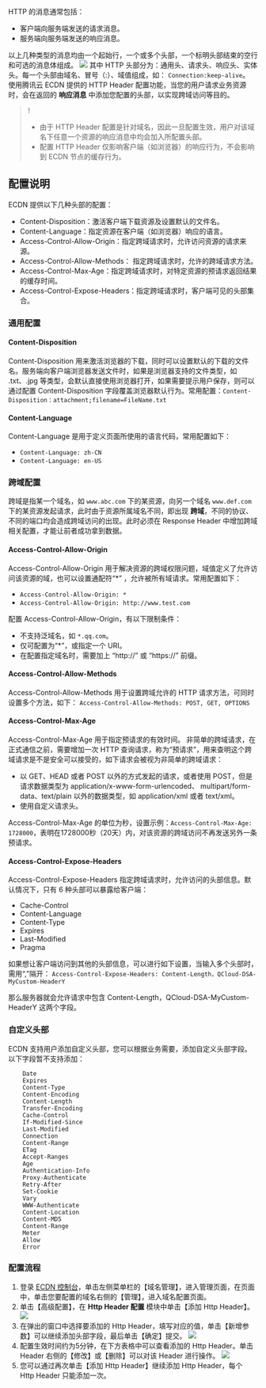 HTTP 的消息通常包括：
+ 客户端向服务端发送的请求消息。
+ 服务端向服务端发送的响应消息。

以上几种类型的消息均由一个起始行，一个或多个头部，一个标明头部结束的空行和可选的消息体组成。
![](https://mc.qcloudimg.com/static/img/3e5f42e1cb78ef015967dda5f790f98c/http.png)
其中 HTTP 头部分为：通用头、请求头、响应头、实体头。每一个头部由域名、冒号（:）、域值组成，如： `Connection:keep-alive`。
使用腾讯云 ECDN 提供的 HTTP Header 配置功能，当您的用户请求业务资源时，会在返回的 **响应消息** 中添加您配置的头部，以实现跨域访问等目的。
>!
> + 由于 HTTP Header 配置是针对域名，因此一旦配置生效，用户对该域名下任意一个资源的响应消息中均会加入所配置头部。
> + 配置 HTTP Header 仅影响客户端（如浏览器）的响应行为，不会影响到 ECDN 节点的缓存行为。

## 配置说明
ECDN 提供以下几种头部的配置：
+ Content-Disposition：激活客户端下载资源及设置默认的文件名。
+ Content-Language：指定资源在客户端（如浏览器）响应的语言。
+ Access-Control-Allow-Origin：指定跨域请求时，允许访问资源的请求来源。
+ Access-Control-Allow-Methods： 指定跨域请求时，允许的跨域请求方法。
+ Access-Control-Max-Age：指定跨域请求时，对特定资源的预请求返回结果的缓存时间。
+ Access-Control-Expose-Headers：指定跨域请求时，客户端可见的头部集合。

### 通用配置
#### Content-Disposition
Content-Disposition 用来激活浏览器的下载，同时可以设置默认的下载的文件名。服务端向客户端浏览器发送文件时，如果是浏览器支持的文件类型，如 .txt、.jpg 等类型，会默认直接使用浏览器打开，如果需要提示用户保存，则可以通过配置 Content-Disposition 字段覆盖浏览器默认行为。常用配置：`Content-Disposition：attachment;filename=FileName.txt`

#### Content-Language
Content-Language 是用于定义页面所使用的语言代码，常用配置如下：
- `Content-Language: zh-CN`
- `Content-Language: en-US`

### 跨域配置
跨域是指某一个域名，如 `www.abc.com` 下的某资源，向另一个域名 `www.def.com` 下的某资源发起请求，此时由于资源所属域名不同，即出现 **跨域**，不同的协议、不同的端口均会造成跨域访问的出现。此时必须在 Response Header 中增加跨域相关配置，才能让前者成功拿到数据。

#### Access-Control-Allow-Origin
Access-Control-Allow-Origin 用于解决资源的跨域权限问题，域值定义了允许访问该资源的域，也可以设置通配符“\*” ，允许被所有域请求。常用配置如下：
- `Access-Control-Allow-Origin: *`
- `Access-Control-Allow-Origin: http://www.test.com`

配置 Access-Control-Allow-Origin，有以下限制条件：
+ 不支持泛域名，如 `*.qq.com`。
+ 仅可配置为“\*”，或指定一个 URI。
+ 在配置指定域名时，需要加上 “http://” 或 “https://” 前缀。

#### Access-Control-Allow-Methods 
Access-Control-Allow-Methods 用于设置跨域允许的 HTTP 请求方法，可同时设置多个方法，如下：
`Access-Control-Allow-Methods: POST, GET, OPTIONS`

#### Access-Control-Max-Age
Access-Control-Max-Age 用于指定预请求的有效时间。
非简单的跨域请求，在正式通信之前，需要增加一次 HTTP 查询请求，称为“预请求”，用来查明这个跨域请求是不是安全可以接受的，如下请求会被视为非简单的跨域请求：
+ 以 GET、HEAD 或者 POST 以外的方式发起的请求，或者使用 POST，但是请求数据类型为 application/x-www-form-urlencoded、 multipart/form-data、text/plain 以外的数据类型，如 application/xml 或者 text/xml。
+ 使用自定义请求头。

Access-Control-Max-Age 的单位为秒，设置示例：`Access-Control-Max-Age: 1728000`，表明在1728000秒（20天）内，对该资源的跨域访问不再发送另外一条预请求。

#### Access-Control-Expose-Headers
Access-Control-Expose-Headers 指定跨域请求时，允许访问的头部信息。默认情况下，只有 6 种头部可以暴露给客户端：
- Cache-Control
- Content-Language
- Content-Type
- Expires
- Last-Modified
- Pragma

如果想让客户端访问到其他的头部信息，可以进行如下设置，当输入多个头部时，需用“,”隔开：
`Access-Control-Expose-Headers: Content-Length，QCloud-DSA-MyCustom-HeaderY`

那么服务器就会允许请求中包含 Content-Length，QCloud-DSA-MyCustom-HeaderY 这两个字段。

### 自定义头部
ECDN 支持用户添加自定义头部，您可以根据业务需要，添加自定义头部字段。
以下字段暂不支持添加：
```
	Date  
	Expires 
	Content-Type
	Content-Encoding
	Content-Length
	Transfer-Encoding
	Cache-Control
	If-Modified-Since
	Last-Modified
	Connection
	Content-Range
	ETag
	Accept-Ranges
	Age
	Authentication-Info
	Proxy-Authenticate
	Retry-After
	Set-Cookie
	Vary
	WWW-Authenticate
	Content-Location
	Content-MD5
	Content-Range
	Meter
	Allow
	Error
```

### 配置流程
1. 登录 [ECDN 控制台](https://console.cloud.tencent.com/dsa)，单击左侧菜单栏的【域名管理】，进入管理页面，在页面中，单击您要配置的域名右侧的【管理】，进入域名配置页面。
2. 单击【高级配置】，在 **Http Header 配置** 模块中单击【添加 Http Header】。
![](https://main.qcloudimg.com/raw/66fe43d36acf13ce1238dd64eb7897e5.png)
3. 在弹出的窗口中选择要添加的 Http Header，填写对应的值，单击【新增参数】可以继续添加头部字段，最后单击【确定】提交。
![](https://main.qcloudimg.com/raw/1c340913ce1988a603cc7e8cc9daa50e.png)
4. 配置生效时间约为5分钟，在下方表格中可以查看添加的 Http Header。单击 Header 右侧的【修改】或【删除】可以对该 Header 进行操作。
![](https://main.qcloudimg.com/raw/2aa4a0988593af5ed9af9d5c36f0758e.png)
5. 您可以通过再次单击【添加 Http Header】继续添加 Http Header，每个 Http Header 只能添加一次。
